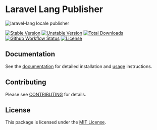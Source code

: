 # Laravel Lang Publisher

![laravel-lang locale publisher](https://preview.dragon-code.pro/laravel-lang/locale-publisher.svg?brand=laravel&mode=dark)

[![Stable Version][badge_stable]][link_packagist]
[![Unstable Version][badge_unstable]][link_packagist]
[![Total Downloads][badge_downloads]][link_packagist]
[![Github Workflow Status][badge_build]][link_build]
[![License][badge_license]][link_license]

## Documentation

See the [documentation](https://laravel-lang.com) for detailed installation and [usage](https://laravel-lang.com/usage/general-principles.html) instructions.

## Contributing

Please see [CONTRIBUTING](https://laravel-lang.com/contributing.html) for details.

## License

This package is licensed under the [MIT License][link_license].


[badge_build]:          https://img.shields.io/github/actions/workflow/status/laravel-lang/publisher/phpunit.yml?style=flat-square

[badge_downloads]:      https://img.shields.io/packagist/dt/laravel-lang/publisher.svg?style=flat-square

[badge_license]:        https://img.shields.io/packagist/l/laravel-lang/publisher.svg?style=flat-square

[badge_stable]:         https://img.shields.io/github/v/release/laravel-lang/publisher?label=stable&style=flat-square

[badge_unstable]:       https://img.shields.io/badge/unstable-dev--main-orange?style=flat-square

[link_build]:           https://github.com/laravel-lang/publisher/actions

[link_license]:         LICENSE

[link_packagist]:       https://packagist.org/packages/laravel-lang/publisher
